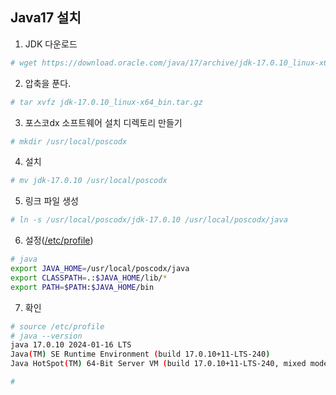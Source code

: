 ## Java17 설치

1. JDK 다운로드
```sh
# wget https://download.oracle.com/java/17/archive/jdk-17.0.10_linux-x64_bin.tar.gz
```

2. 압축을 푼다.
```sh
# tar xvfz jdk-17.0.10_linux-x64_bin.tar.gz
```

3. 포스코dx 소프트웨어 설치 디렉토리 만들기
```sh
# mkdir /usr/local/poscodx
```

4. 설치
```sh
# mv jdk-17.0.10 /usr/local/poscodx
```

5. 링크 파일 생성
```sh
# ln -s /usr/local/poscodx/jdk-17.0.10 /usr/local/poscodx/java
```

6. 설정([/etc/profile](https://github.com/bitacademy-poscodx/rocky-practices/blob/main/lx/etc/profile))
```sh
# java
export JAVA_HOME=/usr/local/poscodx/java
export CLASSPATH=.:$JAVA_HOME/lib/*
export PATH=$PATH:$JAVA_HOME/bin

```

7. 확인
```sh
# source /etc/profile
# java --version
java 17.0.10 2024-01-16 LTS
Java(TM) SE Runtime Environment (build 17.0.10+11-LTS-240)
Java HotSpot(TM) 64-Bit Server VM (build 17.0.10+11-LTS-240, mixed mode, sharing)

#
```
